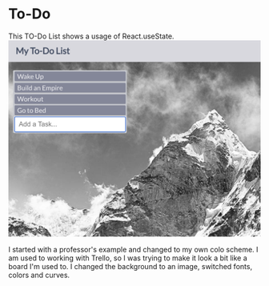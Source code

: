 # To-Do

This TO-Do List shows a usage of React.useState.
![Todo Screenshot](https://github.com/veraphipps01/To-Do/blob/main/Todo.png?raw=true)

I started with a professor's example and changed to my own colo scheme. I am used to working with Trello, so I was trying to make it look a bit like a board I'm used to. I changed the background to an image, switched fonts, colors and curves.
